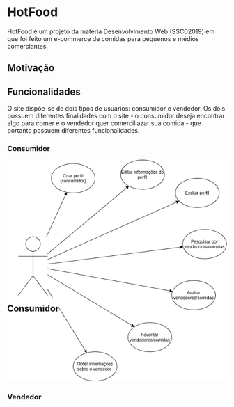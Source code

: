 # HotFood
HotFood é um projeto da matéria Desenvolvimento Web (SSC02019) em que foi feito um e-commerce de comidas para pequenos e médios comerciantes.

## Motivação


## Funcionalidades
O site dispõe-se de dois tipos de usuários: consumidor e vendedor. Os dois possuem diferentes finalidades com o site - o consumidor deseja encontrar algo para comer e o vendedor quer comerciliazar sua comida - que portanto possuem diferentes funcionalidades. 

### Consumidor

<img src="./assets/Funcionalidades(Consumidor).png" alt="Fluxograma" />

### Vendedor